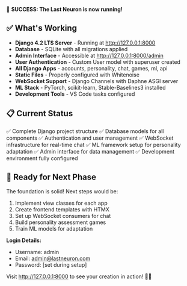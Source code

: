 🎉 **SUCCESS: The Last Neuron is now running!**

## ✅ What's Working
- **Django 4.2 LTS Server** - Running at http://127.0.0.1:8000
- **Database** - SQLite with all migrations applied
- **Admin Interface** - Accessible at http://127.0.0.1:8000/admin
- **User Authentication** - Custom User model with superuser created
- **All Django Apps** - accounts, personality, chat, games, ml, api
- **Static Files** - Properly configured with Whitenoise
- **WebSocket Support** - Django Channels with Daphne ASGI server
- **ML Stack** - PyTorch, scikit-learn, Stable-Baselines3 installed
- **Development Tools** - VS Code tasks configured

## 📋 Current Status
✅ Complete Django project structure
✅ Database models for all components
✅ Authentication and user management
✅ WebSocket infrastructure for real-time chat
✅ ML framework setup for personality adaptation
✅ Admin interface for data management
✅ Development environment fully configured

## 🚀 Ready for Next Phase
The foundation is solid! Next steps would be:
1. Implement view classes for each app
2. Create frontend templates with HTMX
3. Set up WebSocket consumers for chat
4. Build personality assessment games
5. Train ML models for adaptation

**Login Details:**
- Username: admin
- Email: admin@lastneuron.com
- Password: [set during setup]

Visit http://127.0.0.1:8000 to see your creation in action! 🧠✨
